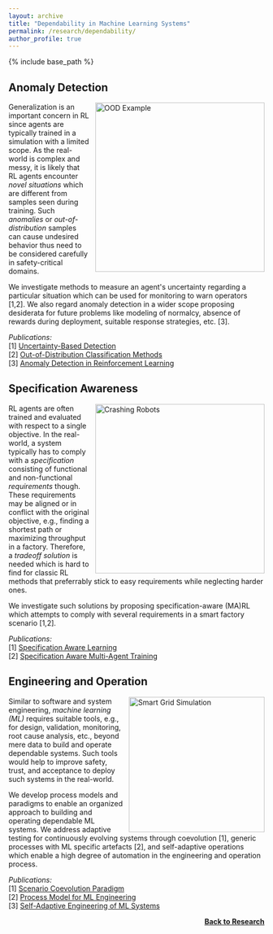 ```yaml
---
layout: archive
title: "Dependability in Machine Learning Systems"
permalink: /research/dependability/
author_profile: true
---
```


{% include base_path %}

## Anomaly Detection

<img src="https://thomyphan.github.io/images/research/out_of_distribution.png" style="float:right; width:250pt;padding-left:10px;"  title="Uncertainty Measurement" alt="OOD Example"/>

Generalization is an important concern in RL since agents are typically trained in a simulation with a limited scope. As the real-world is complex and messy, it is likely that RL agents encounter *novel situations* which are different from samples seen during training. Such *anomalies* or *out-of-distribution* samples can cause undesired behavior thus need to be considered carefully in safety-critical domains.

We investigate methods to measure an agent's uncertainty regarding a particular situation which can be used for monitoring to warn operators [1,2]. We also regard anomaly detection in a wider scope proposing desiderata for future problems like modeling of normalcy, absence of rewards during deployment, suitable response strategies, etc. [3].

*Publications:*  
[1] [Uncertainty-Based Detection](https://thomyphan.github.io/publication/2019-11-01-isaai-sedlmeier)  
[2] [Out-of-Distribution Classification Methods](https://thomyphan.github.io/publication/2020-02-01-icaart-sedlmeier)  
[3] [Anomaly Detection in Reinforcement Learning](https://thomyphan.github.io/publication/2022-05-01-aamas-mueller)  

## Specification Awareness

<img src="https://thomyphan.github.io/images/research/crashing_robots.png" style="float:right; width:250pt;padding-left:10px;"  title="Failing Robots" alt="Crashing Robots"/>

RL agents are often trained and evaluated with respect to a single objective. In the real-world, a system typically has to comply with a *specification* consisting of functional and non-functional *requirements* though. These requirements may be aligned or in conflict with the original objective, e.g., finding a shortest path or maximizing throughput in a factory. Therefore, a *tradeoff solution* is needed which is hard to find for classic RL methods that preferrably stick to easy requirements while neglecting harder ones.

We investigate such solutions by proposing specification-aware (MA)RL which attempts to comply with several requirements in a smart factory scenario [1,2].

*Publications:*  
[1] [Specification Aware Learning](https://thomyphan.github.io/publication/2021-02-01-icaart-ritz)  
[2] [Specification Aware Multi-Agent Training](https://thomyphan.github.io/publication/2022-01-01-icaart-ritz)  

## Engineering and Operation

<img src="https://thomyphan.github.io/images/research/dependability_research.png" style="float:right; width:200pt;padding-left:10px;" title="Smart Grid with Overloaded Links" alt="Smart Grid Simulation"/>

Similar to software and system engineering, *machine learning (ML)* requires suitable tools, e.g., for design, validation, monitoring, root cause analysis, etc., beyond mere data to build and operate dependable systems. Such tools would help to improve safety, trust, and acceptance to deploy such systems in the real-world.

We develop process models and paradigms to enable an organized approach to building and operating dependable ML systems. We address adaptive testing for continuously evolving systems through coevolution [1], generic processes with ML specific artefacts [2], and self-adaptive operations which enable a high degree of automation in the engineering and operation process.

*Publications:*  
[1] [Scenario Coevolution Paradigm](https://thomyphan.github.io/publication/2020-01-01-sttt-gabor)  
[2] [Process Model for ML Engineering](https://thomyphan.github.io/publication/2020-08-01-qse-gabor)  
[3] [Self-Adaptive Engineering of ML Systems](https://thomyphan.github.io/publication/2022-10-01-isola-ritz)  

<div style="float: right;">
    <a href="https://thomyphan.github.io/research/"><strong>Back to Research</strong></a>
</div>